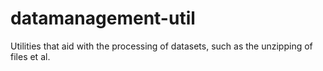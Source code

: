 # datamanagement-util
Utilities that aid with the processing of datasets, such as the unzipping of files et al.
